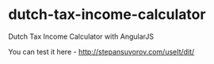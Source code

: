 dutch-tax-income-calculator
===========================

Dutch Tax Income Calculator with AngularJS

You can test it here - http://stepansuvorov.com/useIt/dit/
